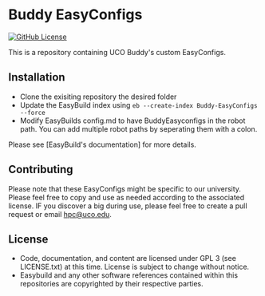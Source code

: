 # Buddy EasyConfigs

[![GitHub License](https://img.shields.io/github/license/UCO-HPC/Buddy_EasyConfigs?style=flat-square)](https://opensource.org/licenses/GPL-3.0)

This is a repository containing UCO Buddy's custom EasyConfigs. 

## Installation

- Clone the exisiting repository the desired folder
- Update the EasyBuild index using `eb --create-index Buddy-EasyConfigs --force`
- Modify EasyBuilds config.md to have BuddyEasyconfigs in the robot path. You can add multiple robot paths by seperating them with a colon.

Please see [EasyBuild's documentation] for more details.

[EasyBuid's Documentation]: https://docs.easybuild.io/en/latest/ 

## Contributing

Please note that these EasyConfigs might be specific to our university. Please feel free to copy and use as needed according to the associated license. IF you discover a big during use, please feel free to create a pull request or email hpc@uco.edu.

## License

* Code, documentation, and content are licensed under GPL 3 (see LICENSE.txt) at this time. License is subject to change without notice. 
* Easybuild and any other software references contained within this repositories are copyrighted by their respective parties.

